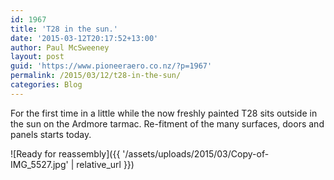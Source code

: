 ```yaml
---
id: 1967
title: 'T28 in the sun.'
date: '2015-03-12T20:17:52+13:00'
author: Paul McSweeney
layout: post
guid: 'https://www.pioneeraero.co.nz/?p=1967'
permalink: /2015/03/12/t28-in-the-sun/
categories: Blog
---
```


For the first time in a little while the now freshly painted T28 sits outside in the sun on the Ardmore tarmac. Re-fitment of the many surfaces, doors and panels starts today.

![Ready for reassembly]({{ '/assets/uploads/2015/03/Copy-of-IMG_5527.jpg' | relative_url }})

